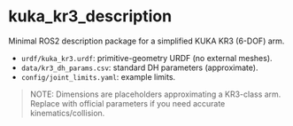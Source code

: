 # kuka_kr3_description

Minimal ROS2 description package for a simplified KUKA KR3 (6-DOF) arm.
- `urdf/kuka_kr3.urdf`: primitive-geometry URDF (no external meshes).
- `data/kr3_dh_params.csv`: standard DH parameters (approximate).
- `config/joint_limits.yaml`: example limits.

> NOTE: Dimensions are placeholders approximating a KR3-class arm. 
> Replace with official parameters if you need accurate kinematics/collision.

